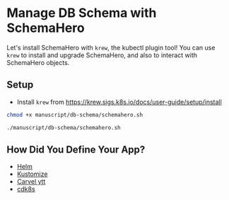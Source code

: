# Manage DB Schema with SchemaHero

Let's install SchemaHero with `krew`, the kubectl plugin tool! You can use `krew` to install and upgrade SchemaHero, and also to interact with SchemaHero objects.

## Setup

* Install `krew` from https://krew.sigs.k8s.io/docs/user-guide/setup/install

```bash
chmod +x manuscript/db-schema/schemahero.sh

./manuscript/db-schema/schemahero.sh
```

## How Did You Define Your App?

* [Helm](schemahero-helm.md)
* [Kustomize](schemahero-kustomize.md)
* [Carvel ytt](schemahero-carvel.md)
* [cdk8s](schemahero-cdk8s.md)

